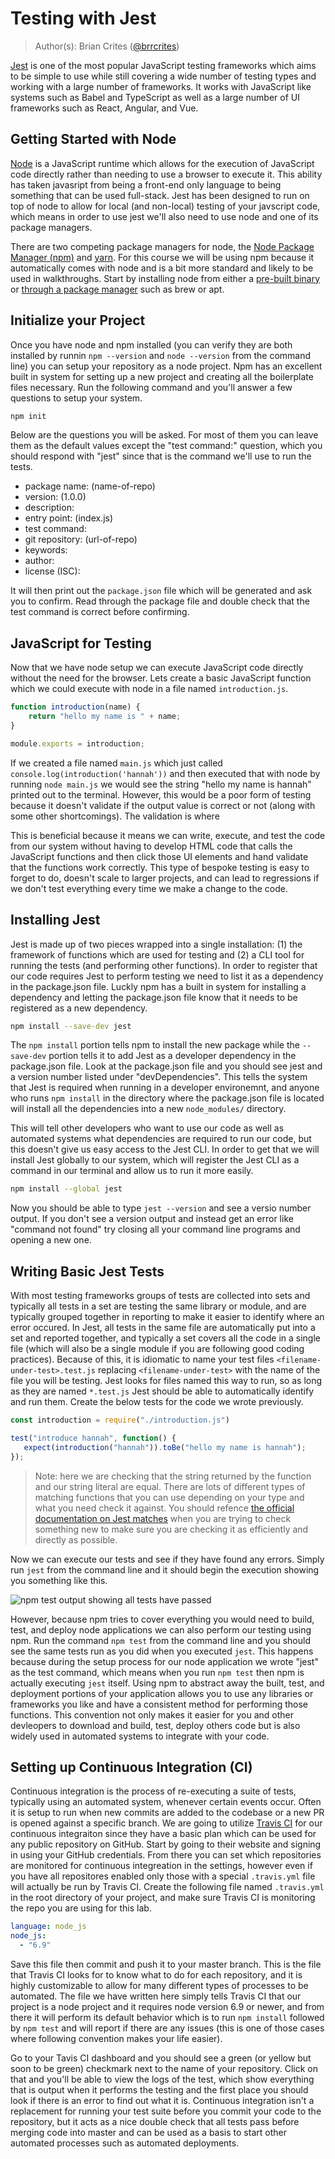 # Testing with Jest

> Author(s): Brian Crites ([@brrcrites](https://github.com/brrcrites))

[Jest](https://jestjs.io) is one of the most popular JavaScript testing frameworks which aims to be simple to use while still covering a wide number of testing types and working with a large number of frameworks. It works with JavaScript like systems such as Babel and TypeScript as well as a large number of UI frameworks such as React, Angular, and Vue.

## Getting Started with Node

[Node](https://nodejs.org/en/) is a JavaScript runtime which allows for the execution of JavaScript code directly rather than needing to use a browser to execute it. This ability has taken javasript from being a front-end only language to being something that can be used full-stack. Jest has been designed to run on top of node to allow for local (and non-local) testing of your javscript code, which means in order to use jest we'll also need to use node and one of its package managers.

There are two competing package managers for node, the [Node Package Manager (npm)](https://www.npmjs.com) and [yarn](https://yarnpkg.com/en/). For this course we will be using npm because it automatically comes with node and is a bit more standard and likely to be used in walkthroughs. Start by installing node from either a [pre-built binary](https://nodejs.org/en/download/) or [through a package manager](https://nodejs.org/en/download/package-manager/) such as brew or apt.

## Initialize your Project

Once you have node and npm installed (you can verify they are both installed by runnin `npm --version` and `node --version` from the command line) you can setup your repository as a node project. Npm has an excellent built in system for setting up a new project and creating all the boilerplate files necessary. Run the following command and you'll answer a few questions to setup your system.

```bash
npm init
```

Below are the questions you will be asked. For most of them you can leave them as the default values except the "test command:" question, which you should respond with "jest" since that is the command we'll use to run the tests.

* package name: (name-of-repo)
* version: (1.0.0)
* description:
* entry point: (index.js)
* test command:
* git repository: (url-of-repo)
* keywords: 
* author:
* license (ISC):

It will then print out the `package.json` file which will be generated and ask you to confirm. Read through the package file and double check that the test command is correct before confirming.

## JavaScript for Testing

Now that we have node setup we can execute JavaScript code directly without the need for the browser. Lets create a basic JavaScript function which we could execute with node in a file named `introduction.js`.

```js
function introduction(name) {
    return "hello my name is " + name;
}

module.exports = introduction;
```

If we created a file named `main.js` which just called `console.log(introduction('hannah'))` and then executed that with node by running `node main.js` we would see the string "hello my name is hannah" printed out to the terminal. However, this would be a poor form of testing because it doesn't validate if the output value is correct or not (along with some other shortcomings). The validation is where


This is beneficial because it means we can write, execute, and test the code from our system without having to develop HTML code that calls the JavaScript functions and then click those UI elements and hand validate that the functions work correctly. This type of bespoke testing is easy to forget to do, doesn't scale to larger projects, and can lead to regressions if we don't test everything every time we make a change to the code.

## Installing Jest

Jest is made up of two pieces wrapped into a single installation: (1) the framework of functions which are used for testing and (2) a CLI tool for running the tests (and performing other functions). In order to register that our code requires Jest to perform testing we need to list it as a dependency in the package.json file. Luckly npm has a built in system for installing a dependency and letting the package.json file know that it needs to be registered as a new dependency.

```bash
npm install --save-dev jest
```

The `npm install` portion tells npm to install the new package while the `--save-dev` portion tells it to add Jest as a developer dependency in the package.json file. Look at the package.json file and you should see jest and a version number listed under "devDependencies". This tells the system that Jest is required when running in a developer environemnt, and anyone who runs `npm install` in the directory where the package.json file is located will install all the dependencies into a new `node_modules/` directory.

This will tell other developers who want to use our code as well as automated systems what dependencies are required to run our code, but this doesn't give us easy access to the Jest CLI. In order to get that we will install Jest globally to our system, which will register the Jest CLI as a command in our terminal and allow us to run it more easily.

```bash
npm install --global jest
```

Now you should be able to type `jest --version` and see a versio number output. If you don't see a version output and instead get an error like "command not found" try closing all your command line programs and opening a new one.

## Writing Basic Jest Tests

With most testing frameworks groups of tests are collected into sets and typically all tests in a set are testing the same library or module, and are typically grouped together in reporting to make it easier to identify where an error occured. In Jest, all tests in the same file are automatically put into a set and reported together, and typically a set covers all the code in a single file (which will also be a single module if you are following good coding practices). Because of this, it is idiomatic to name your test files `<filename-under-test>.test.js` replacing `<filename-under-test>` with the name of the file you will be testing. Jest looks for files named this way to run, so as long as they are named `*.test.js` Jest should be able to automatically identify and run them. Create the below tests for the code we wrote previously.

```js
const introduction = require("./introduction.js")

test("introduce hannah", function() {
   expect(introduction("hannah")).toBe("hello my name is hannah"); 
});
```

> Note: here we are checking that the string returned by the function and our string literal are equal. There are lots of different types of matching functions that you can use depending on your type and what you need check it against. You should refence [the official documentation on Jest matches](https://jestjs.io/docs/en/using-matchers) when you are trying to check something new to make sure you are checking it as efficiently and directly as possible. 

Now we can execute our tests and see if they have found any errors. Simply run `jest` from the command line and it should begin the execution showing you something like this.

![npm test output showing all tests have passed](https://raw.githubusercontent.com/cs100/template-lab-js-unit-testing/master/images/testing-results.png?token=ABZFRYFZ4ZYRH6APKHGBNOS5FPEAK)

However, because npm tries to cover everything you would need to build, test, and deploy node applications we can also perform our testing using npm. Run the command `npm test` from the command line and you should see the same tests run as  you did when you executed `jest`. This happens because during the setup process for our node application we wrote "jest" as the test command, which means when you run `npm test` then npm is actually executing `jest` itself. Using npm to abstract away the built, test, and deployment portions of your application allows you to use any libraries or frameworks you like and have a consistent method for performing those functions. This convention not only makes it easier for you and other devleopers to download and build, test, deploy others code but is also widely used in automated systems to integrate with your code.

## Setting up Continuous Integration (CI)

Continuous integration is the process of re-executing a suite of tests, typically using an automated system, whenever certain events occur. Often it is setup to run when new commits are added to the codebase or a new PR is opened against a specific branch. We are going to utilize [Travis CI](https://travis-ci.com) for our continuous integraiton since they have a basic plan which can be used for any public repository on GitHub. Start by going to their website and signing in using your GitHub credentials. From there you can set which repositories are monitored for continuous integreation in the settings, however even if you have all repositores enabled only those with a special `.travis.yml` file will actually be run by Travis CI. Create the following file named `.travis.yml` in the root directory of your project, and make sure Travis CI is monitoring the repo you are using for this lab.

```yaml
language: node_js
node_js:
  - "6.9"
```

Save this file then commit and push it to your master branch. This is the file that Travis CI looks for to know what to do for each repository, and it is highly customizable to allow for many different types of processes to be automated. The file we have written here simply tells Travis CI that our project is a node project and it requires node version 6.9 or newer, and from there it will perform its default behavior which is to run `npm install` followed by `npm test` and will report if there are any issues (this is one of those cases where following convention makes your life easier).

Go to your Tavis CI dashboard and you should see a green (or yellow but soon to be green) checkmark next to the name of your repository. Click on that and you'll be able to view the logs of the test, which show everything that is output when it performs the testing and the first place you should look if there is an error to find out what it is. Continuous integration isn't a replacement for running your test suite before you commit your code to the repository, but it acts as a nice double check that all tests pass before merging code into master and can be used as a basis to start other automated processes such as automated deployments.

